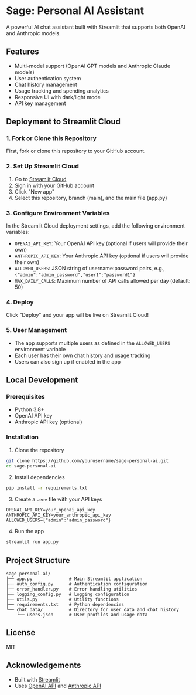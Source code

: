 # Sage: Personal AI Assistant

A powerful AI chat assistant built with Streamlit that supports both OpenAI and Anthropic models.

## Features

- Multi-model support (OpenAI GPT models and Anthropic Claude models)
- User authentication system
- Chat history management
- Usage tracking and spending analytics
- Responsive UI with dark/light mode
- API key management

## Deployment to Streamlit Cloud

### 1. Fork or Clone this Repository

First, fork or clone this repository to your GitHub account.

### 2. Set Up Streamlit Cloud

1. Go to [Streamlit Cloud](https://streamlit.io/cloud)
2. Sign in with your GitHub account
3. Click "New app"
4. Select this repository, branch (main), and the main file (app.py)

### 3. Configure Environment Variables

In the Streamlit Cloud deployment settings, add the following environment variables:

- `OPENAI_API_KEY`: Your OpenAI API key (optional if users will provide their own)
- `ANTHROPIC_API_KEY`: Your Anthropic API key (optional if users will provide their own)
- `ALLOWED_USERS`: JSON string of username:password pairs, e.g., `{"admin":"admin_password","user1":"password1"}`
- `MAX_DAILY_CALLS`: Maximum number of API calls allowed per day (default: 50)

### 4. Deploy

Click "Deploy" and your app will be live on Streamlit Cloud!

### 5. User Management

- The app supports multiple users as defined in the `ALLOWED_USERS` environment variable
- Each user has their own chat history and usage tracking
- Users can also sign up if enabled in the app

## Local Development

### Prerequisites

- Python 3.8+
- OpenAI API key
- Anthropic API key (optional)

### Installation

1. Clone the repository
```bash
git clone https://github.com/yourusername/sage-personal-ai.git
cd sage-personal-ai
```

2. Install dependencies
```bash
pip install -r requirements.txt
```

3. Create a `.env` file with your API keys
```
OPENAI_API_KEY=your_openai_api_key
ANTHROPIC_API_KEY=your_anthropic_api_key
ALLOWED_USERS={"admin":"admin_password"}
```

4. Run the app
```bash
streamlit run app.py
```

## Project Structure

```
sage-personal-ai/
├── app.py              # Main Streamlit application
├── auth_config.py      # Authentication configuration
├── error_handler.py    # Error handling utilities
├── logging_config.py   # Logging configuration
├── utils.py            # Utility functions
├── requirements.txt    # Python dependencies
└── chat_data/          # Directory for user data and chat history
    └── users.json      # User profiles and usage data
```

## License

MIT

## Acknowledgements

- Built with [Streamlit](https://streamlit.io/)
- Uses [OpenAI API](https://openai.com/api/) and [Anthropic API](https://anthropic.com/) 